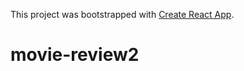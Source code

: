 This project was bootstrapped with [Create React App](https://github.com/facebook/create-react-app).
# movie-review2
